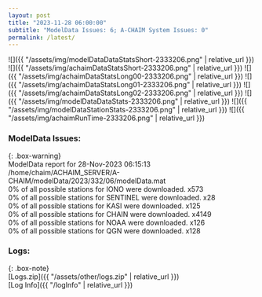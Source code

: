 ```yaml
---
layout: post
title: "2023-11-28 06:00:00"
subtitle: "ModelData Issues: 6; A-CHAIM System Issues: 0"
permalink: /latest/
---
```


![]({{ "/assets/img/modelDataDataStatsShort-2333206.png" | relative_url }})
![]({{ "/assets/img/achaimDataStatsShort-2333206.png" | relative_url }})
![]({{ "/assets/img/achaimDataStatsLong00-2333206.png" | relative_url }})
![]({{ "/assets/img/achaimDataStatsLong01-2333206.png" | relative_url }})
![]({{ "/assets/img/achaimDataStatsLong02-2333206.png" | relative_url }})
![]({{ "/assets/img/modelDataDataStats-2333206.png" | relative_url }})
![]({{ "/assets/img/modelDataStationStats-2333206.png" | relative_url }})
![]({{ "/assets/img/achaimRunTime-2333206.png" | relative_url }})


### ModelData Issues:  
  
{: .box-warning}  
 ModelData report for 28-Nov-2023 06:15:13   
 /home/chaim/ACHAIM_SERVER/A-CHAIM/modelData/2023/332/06/modelData.mat   
 0% of all possible stations for IONO were downloaded. x573   
 0% of all possible stations for SENTINEL were downloaded. x28   
 0% of all possible stations for KASI were downloaded. x125   
 0% of all possible stations for CHAIN were downloaded. x4149   
 0% of all possible stations for NOAA were downloaded. x126   
 0% of all possible stations for QGN were downloaded. x128   
  


### Logs:  
  
{: .box-note}  
[Logs.zip]({{ "/assets/other/logs.zip" | relative_url }})  
[Log Info]({{ "/logInfo" | relative_url }})  
